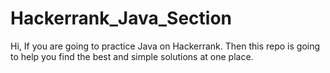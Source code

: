 # Hackerrank_Java_Section

Hi, 
If you are going to practice Java on Hackerrank. Then this repo is going to help you find the best and simple solutions at one place.
